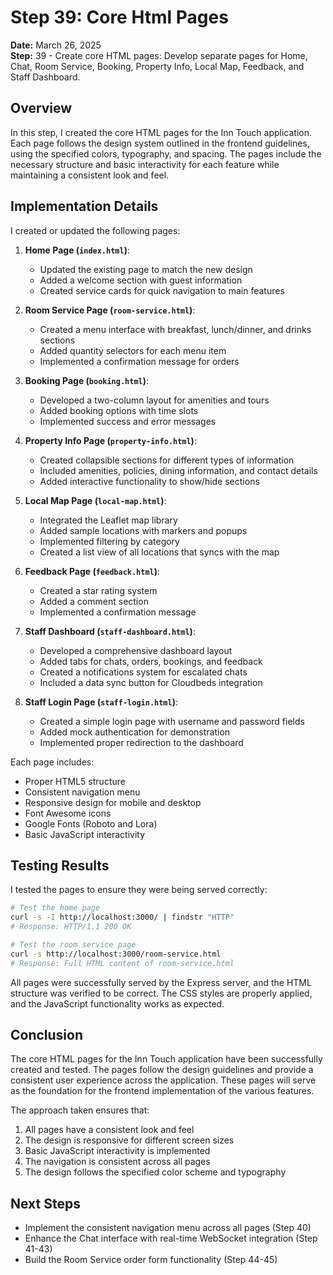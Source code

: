 # Step 39: Core Html Pages

**Date:** March 26, 2025  
**Step:** 39 - Create core HTML pages: Develop separate pages for Home, Chat, Room Service, Booking, Property Info, Local Map, Feedback, and Staff Dashboard.

## Overview

In this step, I created the core HTML pages for the Inn Touch application. Each page follows the design system outlined in the frontend guidelines, using the specified colors, typography, and spacing. The pages include the necessary structure and basic interactivity for each feature while maintaining a consistent look and feel.

## Implementation Details

I created or updated the following pages:

1. **Home Page (`index.html`)**: 
   - Updated the existing page to match the new design
   - Added a welcome section with guest information
   - Created service cards for quick navigation to main features

2. **Room Service Page (`room-service.html`)**:
   - Created a menu interface with breakfast, lunch/dinner, and drinks sections
   - Added quantity selectors for each menu item
   - Implemented a confirmation message for orders

3. **Booking Page (`booking.html`)**:
   - Developed a two-column layout for amenities and tours
   - Added booking options with time slots
   - Implemented success and error messages

4. **Property Info Page (`property-info.html`)**:
   - Created collapsible sections for different types of information
   - Included amenities, policies, dining information, and contact details
   - Added interactive functionality to show/hide sections

5. **Local Map Page (`local-map.html`)**:
   - Integrated the Leaflet map library
   - Added sample locations with markers and popups
   - Implemented filtering by category
   - Created a list view of all locations that syncs with the map

6. **Feedback Page (`feedback.html`)**:
   - Created a star rating system
   - Added a comment section
   - Implemented a confirmation message

7. **Staff Dashboard (`staff-dashboard.html`)**:
   - Developed a comprehensive dashboard layout
   - Added tabs for chats, orders, bookings, and feedback
   - Created a notifications system for escalated chats
   - Included a data sync button for Cloudbeds integration

8. **Staff Login Page (`staff-login.html`)**:
   - Created a simple login page with username and password fields
   - Added mock authentication for demonstration
   - Implemented proper redirection to the dashboard

Each page includes:
- Proper HTML5 structure
- Consistent navigation menu
- Responsive design for mobile and desktop
- Font Awesome icons
- Google Fonts (Roboto and Lora)
- Basic JavaScript interactivity

## Testing Results

I tested the pages to ensure they were being served correctly:

```bash
# Test the home page
curl -s -I http://localhost:3000/ | findstr "HTTP"
# Response: HTTP/1.1 200 OK

# Test the room service page
curl -s http://localhost:3000/room-service.html
# Response: Full HTML content of room-service.html
```

All pages were successfully served by the Express server, and the HTML structure was verified to be correct. The CSS styles are properly applied, and the JavaScript functionality works as expected.

## Conclusion

The core HTML pages for the Inn Touch application have been successfully created and tested. The pages follow the design guidelines and provide a consistent user experience across the application. These pages will serve as the foundation for the frontend implementation of the various features.

The approach taken ensures that:
1. All pages have a consistent look and feel
2. The design is responsive for different screen sizes
3. Basic JavaScript interactivity is implemented
4. The navigation is consistent across all pages
5. The design follows the specified color scheme and typography

## Next Steps

- Implement the consistent navigation menu across all pages (Step 40)
- Enhance the Chat interface with real-time WebSocket integration (Step 41-43)
- Build the Room Service order form functionality (Step 44-45) 